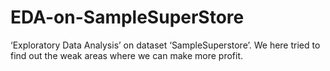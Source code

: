 # EDA-on-SampleSuperStore
‘Exploratory Data Analysis’ on dataset ‘SampleSuperstore’. We here tried to find out the weak areas where we can make more profit.

